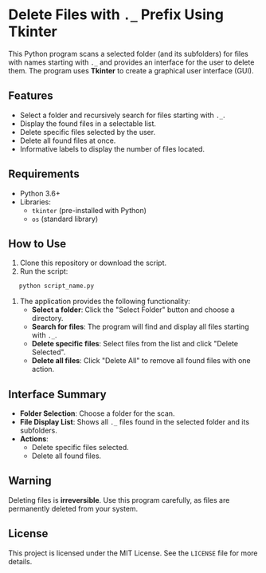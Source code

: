 # Delete Files with `._` Prefix Using Tkinter
This Python program scans a selected folder (and its subfolders) for files with names starting with `._` and provides an interface for the user to delete them. The program uses **Tkinter** to create a graphical user interface (GUI).
## Features
- Select a folder and recursively search for files starting with `._`.
- Display the found files in a selectable list.
- Delete specific files selected by the user.
- Delete all found files at once.
- Informative labels to display the number of files located.

## Requirements
- Python 3.6+
- Libraries:
    - `tkinter` (pre-installed with Python)
    - `os` (standard library)

## How to Use
1. Clone this repository or download the script.
2. Run the script:
``` bash
   python script_name.py
```
1. The application provides the following functionality:
    - **Select a folder**: Click the "Select Folder" button and choose a directory.
    - **Search for files**: The program will find and display all files starting with `._`.
    - **Delete specific files**: Select files from the list and click "Delete Selected".
    - **Delete all files**: Click "Delete All" to remove all found files with one action.

## Interface Summary
- **Folder Selection**: Choose a folder for the scan.
- **File Display List**: Shows all `._` files found in the selected folder and its subfolders.
- **Actions**:
    - Delete specific files selected.
    - Delete all found files.

## Warning
Deleting files is **irreversible**. Use this program carefully, as files are permanently deleted from your system.
## License
This project is licensed under the MIT License. See the `LICENSE` file for more details.
